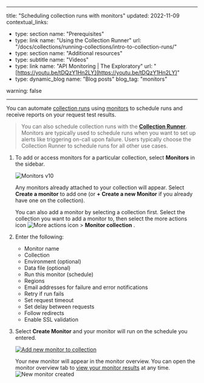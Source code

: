 *** ** * ** ***

title: "Scheduling collection runs with monitors"
updated: 2022\-11\-09
contextual\_links:

* type: section name: "Prerequisites"
* type: link name: "Using the Collection Runner" url: "/docs/collections/running\-collections/intro\-to\-collection\-runs/"
* type: section name: "Additional resources"
* type: subtitle name: "Videos"
* type: link name: "API Monitoring \| The Exploratory" url: "[https://youtu.be/tDQzY1Hn2LY](https://youtu.be/tDQzY1Hn2LY)"
* type: dynamic\_blog name: "Blog posts" blog\_tag: "monitors"

warning: false

*** ** * ** ***

You can automate [collection runs](/docs/collections/running-collections/intro-to-collection-runs/) using [monitors](/docs/monitoring-your-api/intro-monitors/) to schedule runs and receive reports on your request test results.
> 
> You can also schedule collection runs with the [**Collection Runner**](/docs/collections/running-collections/scheduling-collection-runs/). Monitors are typically used to schedule runs when you want to set up alerts like triggering on\-call upon failure. Users typically choose the Collection Runner to schedule runs for all other use cases.

1. To add or access monitors for a particular collection, select **Monitors** in the sidebar.

   ![Monitors v10](https://assets.postman.com/postman-docs/v10/create-a-monitor-v10.jpg) 

   Any monitors already attached to your collection will appear. Select **Create a monitor** to add one \(or **\+ Create a new Monitor** if you already have one on the collection\).

   You can also add a monitor by selecting a collection first. Select the collection you want to add a monitor to, then select the more actions icon ![More actions icon](https://assets.postman.com/postman-docs/icon-more-actions-v9.jpg#icon) > **Monitor collection** .
2. Enter the following:

   * Monitor name
   * Collection
   * Environment \(optional\)
   * Data file \(optional\)
   * Run this monitor \(schedule\)
   * Regions
   * Email addresses for failure and error notifications
   * Retry if run fails
   * Set request timeout
   * Set delay between requests
   * Follow redirects
   * Enable SSL validation

3. Select **Create Monitor** and your monitor will run on the schedule you entered.

   [![Add new monitor to collection](https://assets.postman.com/postman-docs/v10/create-new-monitor-overview-1-v10.jpg)](https://assets.postman.com/postman-docs/v10/create-new-monitor-overview-1-v10.jpg)

   Your new monitor will appear in the monitor overview. You can open the monitor overview tab to [view your monitor results](/docs/monitoring-your-api/viewing-monitor-results/) at any time.
   ![New monitor created](https://assets.postman.com/postman-docs/v10/new-monitor-created-v10.jpg)

